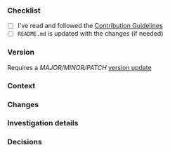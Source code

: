 <!--
  Thanks for contributing to the Bitrise CLI!
  Please fill this template with the details of your change.
-->

### Checklist
<!--
  Put an `x` in the boxes that apply. You can also fill these out after
  creating the PR. This is simply a reminder of what we are going to look
  for before merging your code.
-->
- [ ] I've read and followed the [Contribution Guidelines](https://github.com/bitrise-io/bitrise/blob/master/.github/CONTRIBUTING.md)
- [ ] `README.md` is updated with the changes (if needed)

### Version
<!-- Leave this untouched if you don't know, we'll help -->
Requires a *MAJOR/MINOR/PATCH* [version update](https://semver.org/)

### Context

<!--- 
  One sentence summary on why the change is needed.
  Describe the big picture of your changes here to communicate to the
  maintainers why we should accept this pull request.
-->

<!-- Please link the issue that the PR fixes.
Resolves: #GITHUB_ISSUE_ID or https://link_to_the_issue_on_discuss.bitrise.io.
-->

### Changes

<!-- 
  Details are important, and help maintainers processing your PR.
  Please list additional details, for example:
  - Update dependencies
  - Make `foo` optional in `main.go`
  - `foo` now returns an `error` for better error handling
-->

### Investigation details

<!-- Please share any alternative solutions that were considered along with investigation details. -->

### Decisions

<!-- Please list decisions that were made for this change. -->


